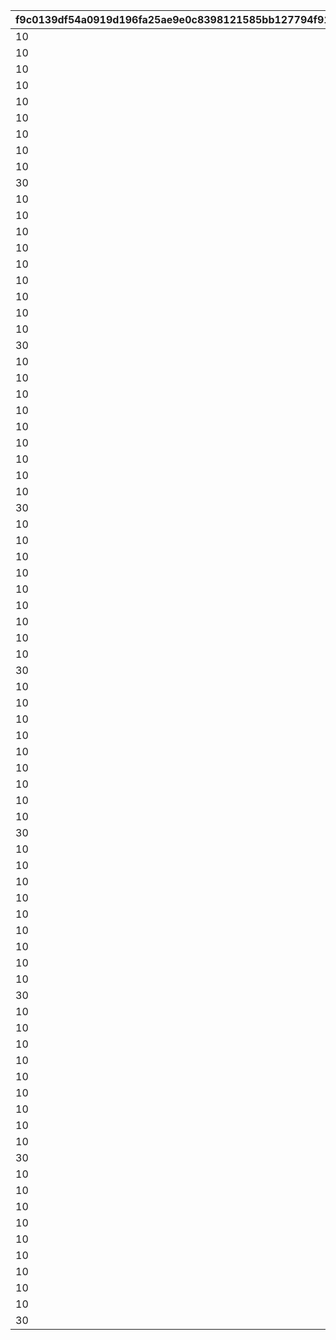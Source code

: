 |f9c0139df54a0919d196fa25ae9e0c8398121585bb127794f91e1a92b317d6e6|f2a95c3042b86b3a0e5bf0602759c189a60e2cdd3d361c96bbc8de2d1c6d6c67|1956c44d8f85c54fe77bfb9435a1e77a8642429580c9e6837ee9bae4819736af|73e2057682dd0fb85253c88900164f85f4d32229f93721309705a4a29ca41239|65ee3fadb79ea67c53aacbac543f28015962ddc9298c5c022457ce0dd7ce7c0d|1db68e801bb8ffae5dc2cdbef80a1d806f8b52b922b6da66427cc849264b2e5a|ad49cea9c063a6aa455e973d3d8557b47ef6622e62822356dba03958e16ca3ed|d75c61c75b6bbce435e077e875e21dfb2435b170bd406c7f2f83c15bcaacaffa|71c8113a8837de5f1a7e073f2d9ad197f35500936aae521a9571ff0d2d2bb297|6756b3ec32f785c6a92711a45a7cd07034636d4cc5b56a14f22f82a372eb7b1a|0ab30c47d9a64dc0b58ba562417157882a5dd6aebaef510c35faf0b94e7394a0|
| --- | --- | --- | --- | --- | --- | --- | --- | --- | --- | --- |
|10|31|1|8|91002|8|25021|2|25015|2|285001001|
|10|31|2|8|91002|8|25021|2|25015|2|285001002|
|10|32|3|8|91002|8|25021|2|25015|2|285001003|
|10|32|4|8|91002|8|25021|2|25015|2|285001004|
|10|33|5|8|91002|8|25021|2|25015|2|285001005|
|10|33|6|8|91002|9|25021|2|25015|2|285001006|
|10|34|7|8|91002|9|25021|2|25015|2|285001007|
|10|35|8|8|91002|9|25021|2|25015|2|285001008|
|10|35|9|8|91002|9|25021|2|25015|2|285001009|
|30|37|10|8|91002|10|25021|2|25015|2|285001010|
|10|41|11|8|91002|10|25021|2|25015|2|285001011|
|10|43|12|8|91002|11|25021|2|25015|2|285001012|
|10|46|13|8|91002|11|25021|2|25015|2|285001013|
|10|48|14|8|91002|12|25021|2|25015|2|285001014|
|10|50|15|8|91002|12|25021|2|25015|2|285001015|
|10|53|16|8|91002|13|25021|2|25015|2|285001016|
|10|55|17|8|91002|14|25021|2|25015|2|285001017|
|10|58|18|8|91002|14|25021|2|25015|2|285001018|
|10|60|19|8|91002|15|25021|2|25015|2|285001019|
|30|62|20|8|91002|15|25021|2|25015|2|285001020|
|10|68|21|8|91002|16|25021|2|25015|2|285001021|
|10|70|22|8|91002|16|25021|2|25015|2|285001022|
|10|72|23|8|91002|16|25021|2|25015|2|285001023|
|10|75|24|8|91002|17|25021|2|25015|2|285001024|
|10|77|25|8|91002|18|25021|2|25015|2|285001025|
|10|79|26|8|91002|18|25021|2|25015|2|285001026|
|10|82|27|8|91002|19|25021|2|25015|2|285001027|
|10|84|28|8|91002|19|25021|2|25015|2|285001028|
|10|86|29|8|91002|19|25021|2|25015|2|285001029|
|30|89|30|8|91002|20|25021|2|25015|2|285001030|
|10|94|31|8|91002|20|25021|2|25015|2|285001031|
|10|96|32|8|91002|21|25021|2|25015|2|285001032|
|10|99|33|8|91002|21|25021|2|25015|2|285001033|
|10|101|34|8|91002|22|25021|2|25015|2|285001034|
|10|103|35|8|91002|22|25021|2|25015|2|285001035|
|10|106|36|8|91002|23|25021|2|25015|2|285001036|
|10|108|37|8|91002|23|25021|2|25015|2|285001037|
|10|111|38|8|91002|24|25021|2|25015|2|285001038|
|10|113|39|8|91002|25|25021|2|25015|2|285001039|
|30|115|40|8|91002|25|25021|2|25015|2|285001040|
|10|121|41|8|91002|26|25021|2|25015|2|285001041|
|10|123|42|8|91002|27|25021|2|25015|2|285001042|
|10|125|43|8|91002|28|25021|2|25015|2|285001043|
|10|128|44|8|91002|28|25021|2|25015|2|285001044|
|10|130|45|8|91002|29|25021|2|25015|2|285001045|
|10|132|46|8|91002|30|25021|2|25015|2|285001046|
|10|135|47|8|91002|30|25021|2|25015|2|285001047|
|10|137|48|8|91002|31|25021|2|25015|2|285001048|
|10|139|49|8|91002|31|25021|2|25015|2|285001049|
|30|142|50|8|91002|31|25021|2|25015|2|285001050|
|10|144|51|8|91002|32|25021|2|25015|2|285001051|
|10|146|52|8|91002|32|25021|2|25015|2|285001052|
|10|149|53|8|91002|32|25021|2|25015|2|285001053|
|10|152|54|8|91002|33|25021|2|25015|2|285001054|
|10|155|55|8|91002|33|25021|2|25015|2|285001055|
|10|157|56|8|91002|33|25021|2|25015|2|285001056|
|10|160|57|8|91002|34|25021|2|25015|2|285001057|
|10|163|58|8|91002|34|25021|2|25015|2|285001058|
|10|166|59|8|91002|34|25021|2|25015|2|285001059|
|30|169|60|8|91002|35|25021|2|25015|2|285001060|
|10|171|61|8|91002|35|25021|2|25015|2|285001061|
|10|174|62|8|91002|35|25021|2|25015|2|285001062|
|10|177|63|8|91002|36|25021|2|25015|2|285001063|
|10|180|64|8|91002|36|25021|2|25015|2|285001064|
|10|182|65|8|91002|36|25021|2|25015|2|285001065|
|10|185|66|8|91002|37|25021|2|25015|2|285001066|
|10|187|67|8|91002|37|25021|2|25015|2|285001067|
|10|190|68|8|91002|37|25021|2|25015|2|285001068|
|10|193|69|8|91002|38|25021|2|25015|2|285001069|
|30|196|70|8|91002|38|25021|2|25015|2|285001070|
|10|200|71|8|91002|39|25021|2|25015|2|285001071|
|10|204|72|8|91002|39|25021|2|25015|2|285001072|
|10|208|73|8|91002|40|25021|2|25015|2|285001073|
|10|212|74|8|91002|40|25021|2|25015|2|285001074|
|10|216|75|8|91002|41|25021|2|25015|2|285001075|
|10|220|76|8|91002|41|25021|2|25015|2|285001076|
|10|224|77|8|91002|42|25021|2|25015|2|285001077|
|10|228|78|8|91002|42|25021|2|25015|2|285001078|
|10|232|79|8|91002|43|25021|2|25015|2|285001079|
|30|236|80|8|91002|43|25021|2|25015|2|285001080|